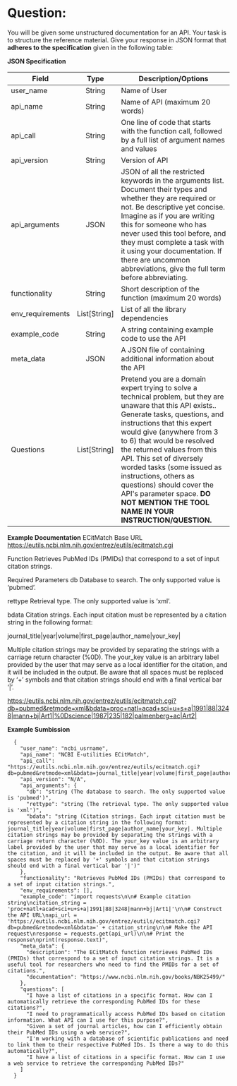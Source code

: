 # Question:

You will be given some unstructured documentation for an API. Your task is to structure the reference material. Give your response in JSON format that **adheres to the specification** given in the following table:

**JSON Specification**

| Field | Type | Description/Options |
|---|:---:|---|
| user_name | String | Name of User |
| api_name | String | Name of API (maximum 20 words) |
| api_call | String | One line of code that starts with the function call, followed by a full list of argument names and values |
| api_version | String | Version of API |
| api_arguments | JSON | JSON of all the restricted keywords in the arguments list. Document their types and whether they are required or not. Be descriptive yet concise. Imagine as if you are writing this for someone who has never used this tool before, and they must complete a task with it using your documentation. If there are uncommon abbreviations, give the full term before abbreviating. |
| functionality | String | Short description of the function (maximum 20 words) |
| env_requirements | List[String] | List of all the library dependencies |
| example_code | String | A string containing example code to use the API |
| meta_data | JSON | A JSON file of containing additional information about the API |
| Questions | List[String] | Pretend you are a domain expert trying to solve a technical problem, but they are unaware that this API exists.. Generate tasks, questions, and instructions that this expert would give (anywhere from 3 to 6) that would be resolved the returned values from this API. This set of diversely worded tasks (some issued as instructions, others as questions) should cover the API's parameter space. **DO NOT MENTION THE TOOL NAME IN YOUR INSTRUCTION/QUESTION.** |

**Example Documentation**
ECitMatch
Base URL
https://eutils.ncbi.nlm.nih.gov/entrez/eutils/ecitmatch.cgi

Function
Retrieves PubMed IDs (PMIDs) that correspond to a set of input citation strings.

Required Parameters
db
Database to search. The only supported value is ‘pubmed’.

rettype
Retrieval type. The only supported value is ‘xml’.

bdata
Citation strings. Each input citation must be represented by a citation string in the following format:

journal_title|year|volume|first_page|author_name|your_key|

Multiple citation strings may be provided by separating the strings with a carriage return character (%0D). The your_key value is an arbitrary label provided by the user that may serve as a local identifier for the citation, and it will be included in the output. Be aware that all spaces must be replaced by ‘+’ symbols and that citation strings should end with a final vertical bar ‘|’.

https://eutils.ncbi.nlm.nih.gov/entrez/eutils/ecitmatch.cgi?db=pubmed&retmode=xml&bdata=proc+natl+acad+sci+u+s+a|1991|88|3248|mann+bj|Art1|%0Dscience|1987|235|182|palmenberg+ac|Art2|

**Example Sumbission**
```
  {
    "user_name": "ncbi_usrname",
    "api_name": "NCBI E-utilities ECitMatch",
    "api_call": "https://eutils.ncbi.nlm.nih.gov/entrez/eutils/ecitmatch.cgi?db=pubmed&retmode=xml&bdata=journal_title|year|volume|first_page|author_name|your_key|%0D...",
    "api_version": "N/A",
    "api_arguments": {
      "db": "string (The database to search. The only supported value is 'pubmed')",
      "rettype": "string (The retrieval type. The only supported value is 'xml')",
      "bdata": "string (Citation strings. Each input citation must be represented by a citation string in the following format: journal_title|year|volume|first_page|author_name|your_key|. Multiple citation strings may be provided by separating the strings with a carriage return character (%0D). The your_key value is an arbitrary label provided by the user that may serve as a local identifier for the citation, and it will be included in the output. Be aware that all spaces must be replaced by '+' symbols and that citation strings should end with a final vertical bar '|')"
    },
    "functionality": "Retrieves PubMed IDs (PMIDs) that correspond to a set of input citation strings.",
    "env_requirements": [],
    "example_code": "import requests\n\n# Example citation string\ncitation_string = 'proc+natl+acad+sci+u+s+a|1991|88|3248|mann+bj|Art1|'\n\n# Construct the API URL\napi_url = 'https://eutils.ncbi.nlm.nih.gov/entrez/eutils/ecitmatch.cgi?db=pubmed&retmode=xml&bdata=' + citation_string\n\n# Make the API request\nresponse = requests.get(api_url)\n\n# Print the response\nprint(response.text)",
    "meta_data": {
      "description": "The ECitMatch function retrieves PubMed IDs (PMIDs) that correspond to a set of input citation strings. It is a useful tool for researchers who need to find the PMIDs for a set of citations.",
      "documentation": "https://www.ncbi.nlm.nih.gov/books/NBK25499/"
    },
    "questions": [
      "I have a list of citations in a specific format. How can I automatically retrieve the corresponding PubMed IDs for these citations?",
      "I need to programmatically access PubMed IDs based on citation information. What API can I use for this purpose?",
      "Given a set of journal articles, how can I efficiently obtain their PubMed IDs using a web service?",
      "I'm working with a database of scientific publications and need to link them to their respective PubMed IDs. Is there a way to do this automatically?",
      "I have a list of citations in a specific format. How can I use a web service to retrieve the corresponding PubMed IDs?"
    ]
  }
```